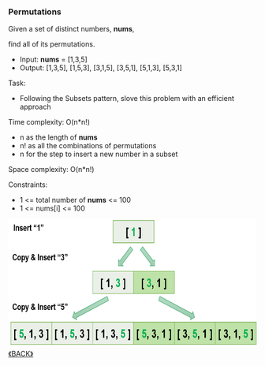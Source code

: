 ### Permutations

Given a set of distinct numbers, **nums**, 

find all of its permutations.

- Input: **nums** = [1,3,5]
- Output: [1,3,5], [1,5,3], [3,1,5], [3,5,1], [5,1,3], [5,3,1]

Task:
- Following the Subsets pattern, slove this problem with an efficient approach

Time complexity: O(n*n!)
- n as the length of **nums**
- n! as all the combinations of permutations 
- n for the step to insert a new number in a subset

Space complexity: O(n*n!)

Constraints:
- 1 <= total number of **nums** <= 100
- 1 <= nums[i] <= 100

<img src="../images/2022-07-10_002209.png" height="260">
<a class="return" href="../README.md" style="text-align:right;"> 《BACK》 </a>
